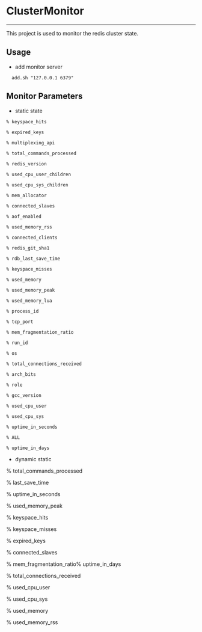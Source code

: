# ClusterMonitor

---

This project is used to monitor the redis cluster state.

## Usage 
- add monitor server 
```
  add.sh "127.0.0.1 6379"
```
## Monitor Parameters

- static state
```shell
% keyspace_hits

% expired_keys

% multiplexing_api

% total_commands_processed

% redis_version

% used_cpu_user_children

% used_cpu_sys_children

% mem_allocator

% connected_slaves

% aof_enabled

% used_memory_rss

% connected_clients

% redis_git_sha1

% rdb_last_save_time

% keyspace_misses

% used_memory

% used_memory_peak

% used_memory_lua

% process_id

% tcp_port

% mem_fragmentation_ratio

% run_id

% os

% total_connections_received

% arch_bits

% role

% gcc_version

% used_cpu_user

% used_cpu_sys

% uptime_in_seconds

% ALL

% uptime_in_days
```

- dynamic static

% total_commands_processed

% last_save_time

% uptime_in_seconds

% used_memory_peak

% keyspace_hits

% keyspace_misses

% expired_keys

% connected_slaves

% mem_fragmentation_ratio% uptime_in_days

% total_connections_received

% used_cpu_user

% used_cpu_sys

% used_memory

% used_memory_rss

